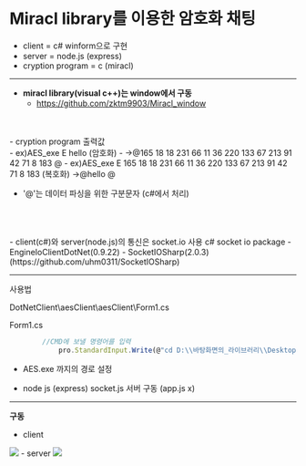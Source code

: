 # Miracl library를 이용한 암호화 채팅

- client = c# winform으로 구현  
- server = node.js (express)  
- cryption program = c (miracl)  
***
- __miracl library(visual c++)는 window에서 구동__  
     - https://github.com/zktm9903/Miracl_window    </br>
</br>
</br>
- cryption program 출력값</br> 
    - ex)AES_exe E hello (암호화)  
    - ->@165 18 18 231 66 11 36 220 133 67 213 91 42 71 8 183 @  
    - ex)AES_exe E 165 18 18 231 66 11 36 220 133 67 213 91 42 71 8 183 (복호화)  
->@hello @

  - '@'는 데이터 파싱을 위한 구분문자  (c#에서 처리)
</br>
</br>
</br>
- client(c#)와 server(node.js)의 통신은 socket.io 사용  
c# socket io package  
  - EngineIoClientDotNet(0.9.22)
  - SocketIOSharp(2.0.3) (https://github.com/uhm0311/SocketIOSharp)

***
사용법  

DotNetClient\aesClient\aesClient\Form1.cs  

Form1.cs
```js
        //CMD에 보낼 명령어를 입력
            pro.StandardInput.Write(@"cd D:\\바탕화면의_라이브러리\\Desktop\\miracl_aes_chat\\cryptionC\\AES\\x64\\Debug" + Environment.NewLine); //경로 설정
```
- AES.exe 까지의 경로 설정  

- node js (express) socket.js 서버 구동 (app.js x)
***
__구동__  
- client
<img src="./[client.png](https://user-images.githubusercontent.com/57246460/126748609-5e32f1ea-4241-459f-9f27-23c46cc4f9af.PNG)" /> 
- server  
<img src="./[server.png](https://user-images.githubusercontent.com/57246460/126748623-71b2e85f-3ee9-4e0b-9623-36b7594fd587.PNG)" /> 



